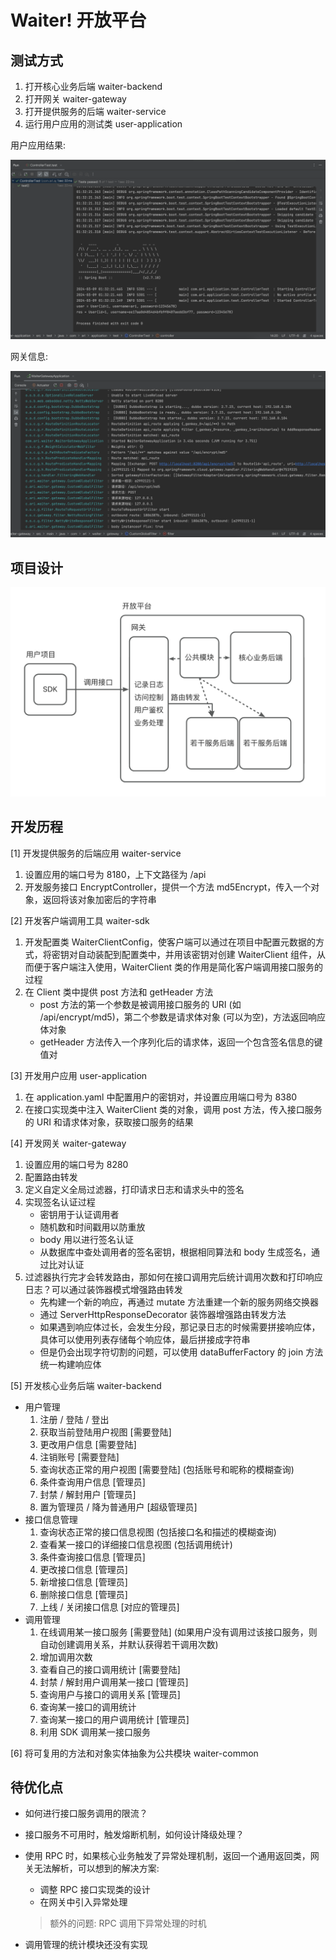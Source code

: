 # Waiter! 开放平台

## 测试方式

1. 打开核心业务后端 waiter-backend
2. 打开网关 waiter-gateway
3. 打开提供服务的后端 waiter-service
4. 运行用户应用的测试类 user-application

用户应用结果:

![user-application](./assets/user-application.png)

网关信息:

![waiter-gateway](./assets/waiter-gateway.png)

## 项目设计

![1](./assets/1.png)

## 开发历程

[1] 开发提供服务的后端应用 waiter-service

1. 设置应用的端口号为 8180，上下文路径为 /api
2. 开发服务接口 EncryptController，提供一个方法 md5Encrypt，传入一个对象，返回将该对象加密后的字符串

[2] 开发客户端调用工具 waiter-sdk

1. 开发配置类 WaiterClientConfig，使客户端可以通过在项目中配置元数据的方式，将密钥对自动装配到配置类中，并用该密钥对创建 WaiterClient 组件，从而便于客户端注入使用，WaiterClient 类的作用是简化客户端调用接口服务的过程
2. 在 Client 类中提供 post 方法和 getHeader 方法
   - post 方法的第一个参数是被调用接口服务的 URI (如 /api/encrypt/md5)，第二个参数是请求体对象 (可以为空)，方法返回响应体对象
   - getHeader 方法传入一个序列化后的请求体，返回一个包含签名信息的键值对

[3] 开发用户应用 user-application

1. 在 application.yaml 中配置用户的密钥对，并设置应用端口号为 8380
2. 在接口实现类中注入 WaiterClient 类的对象，调用 post 方法，传入接口服务的 URI 和请求体对象，获取接口服务的结果

[4] 开发网关 waiter-gateway

1. 设置应用的端口号为 8280
2. 配置路由转发
3. 定义自定义全局过滤器，打印请求日志和请求头中的签名
4. 实现签名认证过程
   - 密钥用于认证调用者
   - 随机数和时间戳用以防重放
   - body 用以进行签名认证
   - 从数据库中查处调用者的签名密钥，根据相同算法和 body 生成签名，通过比对认证
5. 过滤器执行完才会转发路由，那如何在接口调用完后统计调用次数和打印响应日志？可以通过装饰器模式增强路由转发
   - 先构建一个新的响应，再通过 mutate 方法重建一个新的服务网络交换器
   - 通过 ServerHttpResponseDecorator 装饰器增强路由转发方法
   - 如果遇到响应体过长，会发生分段，那记录日志的时候需要拼接响应体，具体可以使用列表存储每个响应体，最后拼接成字符串
   - 但是仍会出现字符切割的问题，可以使用 dataBufferFactory 的 join 方法统一构建响应体

[5] 开发核心业务后端 waiter-backend

- 用户管理
  1. 注册 / 登陆 / 登出
  2. 获取当前登陆用户视图 [需要登陆]
  3. 更改用户信息 [需要登陆]
  4. 注销账号 [需要登陆]
  5. 查询状态正常的用户视图 [需要登陆] (包括账号和昵称的模糊查询)
  6. 条件查询用户信息 [管理员]
  7. 封禁 / 解封用户 [管理员]
  8. 置为管理员 / 降为普通用户 [超级管理员]
- 接口信息管理
  1. 查询状态正常的接口信息视图 (包括接口名和描述的模糊查询)
  2. 查看某一接口的详细接口信息视图 (包括调用统计)
  3. 条件查询接口信息 [管理员]
  4. 更改接口信息 [管理员]
  5. 新增接口信息 [管理员]
  6. 删除接口信息 [管理员]
  7. 上线 / 关闭接口信息 [对应的管理员]
- 调用管理
  1. 在线调用某一接口服务 [需要登陆] (如果用户没有调用过该接口服务，则自动创建调用关系，并默认获得若干调用次数)
  2. 增加调用次数
  3. 查看自己的接口调用统计 [需要登陆]
  4. 封禁 / 解封用户调用某一接口 [管理员]
  5. 查询用户与接口的调用关系 [管理员]
  6. 查询某一接口的调用统计
  7. 查询某一接口的用户调用统计 [管理员]
  8. 利用 SDK 调用某一接口服务

[6] 将可复用的方法和对象实体抽象为公共模块 waiter-common

## 待优化点

- 如何进行接口服务调用的限流？

- 接口服务不可用时，触发熔断机制，如何设计降级处理？

- 使用 RPC 时，如果核心业务触发了异常处理机制，返回一个通用返回类，网关无法解析，可以想到的解决方案: 

  - 调整 RPC 接口实现类的设计
  - 在网关中引入异常处理

  > 额外的问题: RPC 调用下异常处理的时机

- 调用管理的统计模块还没有实现